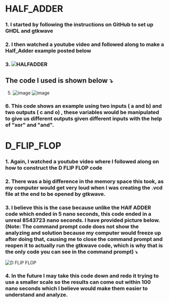 # **HALF_ADDER** 

### 1. I started by following the instructions on GitHub to set up GHDL and gtkwave
### 2. I then watched a youtube video and followed along to make a Half_Adder example posted below
### 3. ![HALFADDER](https://user-images.githubusercontent.com/97994537/215569870-d2eefe73-35f8-4a98-868c-6f07d2cd0f37.PNG)
## The code I used is shown below ⤵️
5. ![image](https://user-images.githubusercontent.com/97994537/215570057-c712d110-4c9f-45e4-8a9e-8683e2026119.png)
![image](https://user-images.githubusercontent.com/97994537/215570092-3150bde1-1182-4ddf-bcd3-5fc3a37086a9.png)
### 6. This code shows an example using two inputs ( a and b) and two outputs ( c and o) , these variables would be manipulated to give us different outputs given different inputs with the help of "xor" and "and".



# **D_FLIP_FLOP**

### 1. Again, I watched a youtube video where I followed along on how to construct the D FLIP FLOP code
### 2. There was a big difference in the memory space this took, as my computer would get very loud when I was creating the .vcd file at the end to be opened by gtkwave.
### 3. I believe this is the case because unlike the HAlf ADDER code which ended in 5 nano seconds, this code ended in a unreal 8543723 nano seconds. I have provided picture below. (Note: The command prompt code does not show the analyzing and solution because my computer would freeze up after doing that, causing me to close the command prompt and reopen it to actually run the gtkwave code, which is why that is the only code you can see in the command prompt) ⤵️
![D FLIP FLOP](https://user-images.githubusercontent.com/97994537/215577135-967c4384-fc33-4d75-9a7c-449065c64d78.PNG)
### 4. In the future I may take this code down and redo it trying to use a smaller scale so the results can come out within 100 nano seconds which I believe would make them easier to understand and analyze. 
